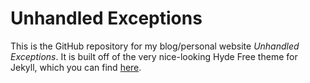 # Unhandled Exceptions

This is the GitHub repository for my blog/personal website *Unhandled Exceptions*. It is built off of the very nice-looking Hyde Free theme for Jekyll, which you can find [here](https://github.com/poole/hyde).